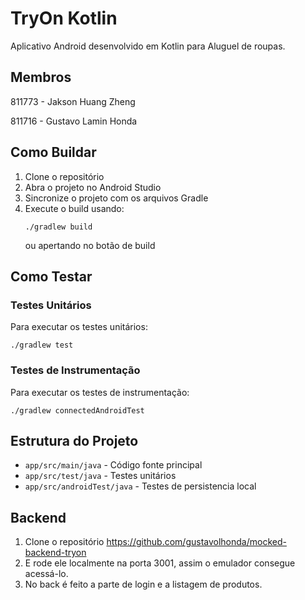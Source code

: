 # TryOn Kotlin

Aplicativo Android desenvolvido em Kotlin para Aluguel de roupas.

## Membros

811773 - Jakson Huang Zheng

811716 - Gustavo Lamin Honda

## Como Buildar

1. Clone o repositório
2. Abra o projeto no Android Studio
3. Sincronize o projeto com os arquivos Gradle
4. Execute o build usando:
   ```
   ./gradlew build
   ```
   ou apertando no botão de build

## Como Testar

### Testes Unitários
Para executar os testes unitários:
```
./gradlew test
```

### Testes de Instrumentação
Para executar os testes de instrumentação:
```
./gradlew connectedAndroidTest
```

## Estrutura do Projeto

- `app/src/main/java` - Código fonte principal
- `app/src/test/java` - Testes unitários
- `app/src/androidTest/java` - Testes de persistencia local

## Backend
1. Clone o repositório https://github.com/gustavolhonda/mocked-backend-tryon
2. E rode ele localmente na porta 3001, assim o emulador consegue acessá-lo.
3. No back é feito a parte de login e a listagem de produtos.
